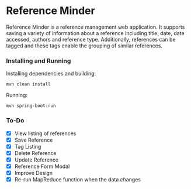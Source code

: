 # Reference Minder

Reference Minder is a reference management web application. It supports saving a variety of information about
a reference including title, date, date accessed, authors and reference type. Additionally, references can be tagged and
these tags enable the grouping of similar references.


### Installing and Running

Installing dependencies and building:

````
mvn clean install
````

Running:

````
mvn spring-boot:run
````

### To-Do

- [x] View listing of references
- [x] Save Reference
- [x] Tag Listing
- [x] Delete Reference
- [x] Update Reference
- [x] Reference Form Modal
- [x] Improve Design
- [x] Re-run MapReduce function when the data changes
